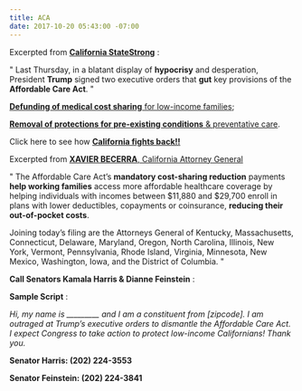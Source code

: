 ```yaml
---
title: ACA
date: 2017-10-20 05:43:00 -07:00
---
```


Excerpted from [**California StateStrong**](http://www.indivisiblesf.org/statelocaltracker.html) :

"  Last Thursday, in a blatant display of **hypocrisy** and desperation, President **Trump** signed two executive orders that **gut** key provisions of the **Affordable Care Act**.  "

[**Defunding of medical cost sharing** for low-income families](https://www.theguardian.com/us-news/2017/oct/13/trump-scraps-healthcare-subsidies-obamacare?utm_source=CA+StateStrong+Newsletter&utm_campaign=21c8683cc3-EMAIL_CAMPAIGN_2017_10_19&utm_medium=email&utm_term=0_19c82792ca-21c8683cc3-65761711);

[**Removal of protections for pre-existing conditions** & preventative care](http://www.politico.com/story/2017/10/12/trump-obamacare-executive-congress-243696?utm_source=CA+StateStrong+Newsletter&utm_campaign=21c8683cc3-EMAIL_CAMPAIGN_2017_10_19&utm_medium=email&utm_term=0_19c82792ca-21c8683cc3-65761711).

Click here to see how [**California fights back!!**](https://oag.ca.gov/news/press-releases/attorney-general-becerra-file-lawsuit-today-defend-americans-health-care-against?utm_source=CA+StateStrong+Newsletter&utm_campaign=21c8683cc3-EMAIL_CAMPAIGN_2017_10_19&utm_medium=email&utm_term=0_19c82792ca-21c8683cc3-65761711)

Excerpted from [**XAVIER BECERRA**, California Attorney General](https://oag.ca.gov/news/press-releases/attorney-general-becerra-file-lawsuit-today-defend-americans-health-care-against?utm_source=CA+StateStrong+Newsletter&utm_campaign=21c8683cc3-EMAIL_CAMPAIGN_2017_10_19&utm_medium=email&utm_term=0_19c82792ca-21c8683cc3-65761711)

"  The Affordable Care Act’s **mandatory cost-sharing reduction** payments **help working families** access more affordable healthcare coverage by helping individuals with incomes between $11,880 and $29,700 enroll in plans with lower deductibles, copayments or coinsurance, **reducing their out-of-pocket costs**.

Joining today’s filing are the Attorneys General of Kentucky, Massachusetts, Connecticut, Delaware, Maryland, Oregon, North Carolina, Illinois, New York, Vermont, Pennsylvania, Rhode Island, Virginia, Minnesota, New Mexico, Washington, Iowa, and the District of Columbia.  "

**Call Senators Kamala Harris & Dianne Feinstein** :

**Sample Script** :

*Hi, my name is _________ and I am a constituent from [zipcode].  I am outraged at Trump’s executive orders to dismantle the Affordable Care Act.  I expect Congress to take action to protect low-income Californians!  Thank you.*

**Senator Harris: (202) 224-3553**

**Senator Feinstein: (202) 224-3841**





